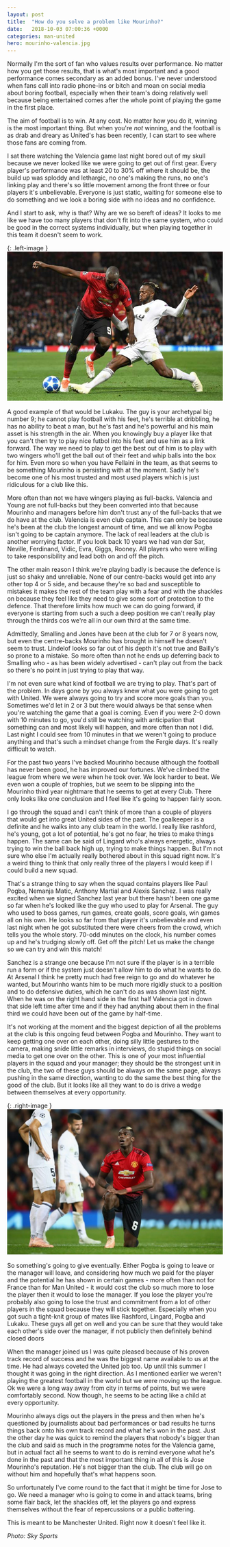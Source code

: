 ```yaml
---
layout: post
title:  "How do you solve a problem like Mourinho?"
date:   2018-10-03 07:00:36 +0000
categories: man-united
hero: mourinho-valencia.jpg
---
```


Normally I'm the sort of fan who values results over performance. No matter how you get those results, that is what's most important and a good performance comes secondary as an added bonus. I've never understood when fans call into radio phone-ins or bitch and moan on social media about boring football, especially when their team's doing relatively well because being entertained comes after the whole point of playing the game in the first place.

The aim of football is to win. At any cost. No matter how you do it, winning is the most important thing. But when you're _not_ winning, and the football is as drab and dreary as United's has been recently, I can start to see where those fans are coming from.

I sat there watching the Valencia game last night bored out of my skull because we never looked like we were going to get out of first gear. Every player's performance was at least 20 to 30% off where it should be, the build up was sploddy and lethargic, no one's making the runs, no one's linking play and there's so little movement among the front three or four players it's unbelievable. Everyone is just static, waiting for someone else to do something and we look a boring side with no ideas and no confidence.

And I start to ask, why is that? Why are we so bereft of ideas? It looks to me like we have too many players that don't fit into the same system, who could be good in the correct systems individually, but when playing together in this team it doesn't seem to work.

{: .left-image }
![Lukaku attempts a stepover vs Valencia](/assets/img/lukaku-valencia.jpg)

A good example of that would be Lukaku. The guy is your archetypal big number 9; he cannot play football with his feet, he's terrible at dribbling, he has no ability to beat a man, but he's fast and he's powerful and his main asset is his strength in the air. When you knowingly buy a player like that you can't then try to play nice futbol into his feet and use him as a link forward. The way we need to play to get the best out of him is to play with two wingers who'll get the ball out of their feet and whip balls into the box for him. Even more so when you have Fellaini in the team, as that seems to be something Mourinho is persisting with at the moment. Sadly he's become one of his most trusted and most used players which is just ridiculous for a club like this.

More often than not we have wingers playing as full-backs. Valencia and Young are not full-backs but they been converted into that because Mourinho and managers before him don't trust any of the full-backs that we do have at the club. Valencia is even club captain. This can only be because he's been at the club the longest amount of time, and we all know Pogba isn't going to be captain anymore. The lack of real leaders at the club is another worrying factor. If you look back 10 years we had van der Sar, Neville, Ferdinand, Vidic, Evra, Giggs, Rooney. All players who were willing to take responsibility and lead both on and off the pitch.

The other main reason I think we're playing badly is because the defence is just so shaky and unreliable. None of our centre-backs would get into any other top 4 or 5 side, and because they're so bad and susceptible to mistakes it makes the rest of the team play with a fear and with the shackles on because they feel like they need to give some sort of protection to the defence. That therefore limits how much we can do going forward, if everyone is starting from such a such a deep position we can't really play through the thirds cos we're all in our own third at the same time.

Admittedly, Smalling and Jones have been at the club for 7 or 8 years now, but even the centre-backs Mourinho has brought in himself he doesn't seem to trust. Lindelof looks so far out of his depth it's not true and Bailly's so prone to a mistake. So more often than not he ends up deferring back to Smalling who - as has been widely advertised - can't play out from the back so there's no point in just trying to play that way.

I'm not even sure what kind of football we are trying to play. That's part of the problem. In days gone by you always knew what you were going to get with United. We were always going to try and score more goals than you. Sometimes we'd let in 2 or 3 but there would always be that sense when you're watching the game that a goal is coming. Even if you were 2-0 down with 10 minutes to go, you'd still be watching with anticipation that something can and most likely will happen, and more often than not I did. Last night I could see from 10 minutes in that we weren't going to produce anything and that's such a mindset change from the Fergie days. It's really difficult to watch.

For the past two years I've backed Mourinho because although the football has never been good, he has improved our fortunes. We've climbed the league from where we were when he took over. We look harder to beat. We even won a couple of trophies, but we seem to be slipping into the Mourinho third year nightmare that he seems to get at every Club. There only looks like one conclusion and I feel like it's going to happen fairly soon.

I go through the squad and I can't think of more than a couple of players that would get into great United sides of the past. The goalkeeper is a definite and he walks into any club team in the world. I really like rashford, he's young, got a lot of potential, he's got no fear, he tries to make things happen. The same can be said of Lingard who's always energetic, always trying to win the ball back high up, trying to make things happen. But I'm not sure who else I'm actually really bothered about in this squad right now. It's a weird thing to think that only really three of the players I would keep if I could build a new squad.

That's a strange thing to say when the squad contains players like Paul Pogba, Nemanja Matic, Anthony Martial and Alexis Sanchez. I was really excited when we signed Sanchez last year but there hasn't been one game so far when he's looked like the guy who used to play for Arsenal. The guy who used to boss games, run games, create goals, score goals, win games all on his own. He looks so far from that player it's unbelievable and even last night when he got substituted there were cheers from the crowd, which tells you the whole story.  70-odd minutes on the clock, his number comes up and he's trudging slowly off. Get off the pitch! Let us make the change so we can try and win this match!

Sanchez is a strange one because I'm not sure if the player is in a terrible run a form or if the system just doesn't allow him to do what he wants to do. At Arsenal I think he pretty much had free reign to go and do whatever he wanted, but Mourinho wants him to be much more rigidly stuck to a position and to do defensive duties, which he can't do as was shown last night. When he was on the right hand side in the first half Valencia got in down that side left time after time and if they had anything about them in the final third we could have been out of the game by half-time.

It's not working at the moment and the biggest depiction of all the problems at the club is this ongoing feud between Pogba and Mourinho. They want to keep getting one over on each other, doing silly little gestures to the camera, making snide little remarks in interviews, do stupid things on social media to get one over on the other. This is one of your most influential players in the squad and your manager; they should be the strongest unit in the club, the two of these guys should be always on the same page, always pushing in the same direction, wanting to do the same the best thing for the good of the club. But it looks like all they want to do is drive a wedge between themselves at every opportunity.

{: .right-image }
![Pogba vs Valencia](/assets/img/pogba-valencia.jpg)

So something's going to give eventually. Either Pogba is going to leave or the manager will leave, and considering how much we paid for the player and the potential he has shown in certain games - more often than not for France than for Man United - it would cost the club so much more to lose the player then it would to lose the manager. If you lose the player you're probably also going to lose the trust and commitment from a lot of other players in the squad because they will stick together. Especially when you got such a tight-knit group of mates like Rashford, Lingard, Pogba and Lukaku. These guys all get on well and you can be sure that they would take each other's side over the manager, if not publicly then definitely behind closed doors

When the manager joined us I was quite pleased because of his proven track record of success and he was the biggest name available to us at the time. He had always coveted the United job too. Up until this summer I thought it was going in the right direction. As I mentioned earlier we weren't playing the greatest football in the world but we were moving up the league. Ok we were a long way away from city in terms of points, but we were comfortably second. Now though, he seems to be acting like a child at every opportunity.

Mourinho always digs out the players in the press and then when he's questioned by journalists about bad performances or bad results he turns things back onto his own track record and what he's won in the past. Just the other day he was quick to remind the players that nobody's bigger than the club and said as much in the programme notes for the Valencia game, but in actual fact all he seems to want to do is remind everyone what he's done in the past and that the most important thing in all of this is Jose Mourinho's reputation. He's not bigger than the club. The club will go on without him and hopefully that's what happens soon.

So unfortunately I've come round to the fact that it might be time for Jose to go. We need a manager who is going to come in and attack teams, bring some flair back, let the shackles off, let the players go and express themselves without the fear of repercussions or a public battering.

This is meant to be Manchester United. Right now it doesn't feel like it.

_Photo: Sky Sports_